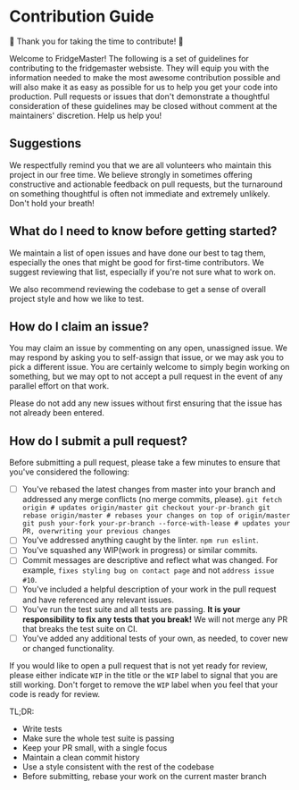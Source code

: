 # Contribution Guide

:tada: Thank you for taking the time to contribute! :tada:

Welcome to FridgeMaster! The following is a set of guidelines for contributing
to the fridgemaster websiste. They will equip you with the information needed to make the
most awesome contribution possible and will also make it as easy as possible for
us to help you get your code into production. Pull requests or issues that don't
demonstrate a thoughtful consideration of these guidelines may be closed without
comment at the maintainers' discretion. Help us help you!

## Suggestions
We respectfully remind you that we are all volunteers who maintain this project in our free time. We believe strongly in sometimes offering constructive and actionable feedback on pull requests, but the turnaround on something thoughtful is often not immediate and extremely unlikely. Don't hold your breath! 

## What do I need to know before getting started?
We maintain a list of open issues and have done our best to tag them, especially
the ones that might be good for first-time contributors. We suggest reviewing
that list, especially if you're not sure what to work on.

We also recommend reviewing the codebase to get a sense of overall project style
and how we like to test.

## How do I claim an issue?
You may claim an issue by commenting on any open, unassigned issue. We may
respond by asking you to self-assign that issue, or we may ask you to pick a different issue. You
are certainly welcome to simply begin working on something, but we may opt to not
accept a pull request in the event of any parallel effort on that work.

Please do not add any new issues without first ensuring that the issue has not
already been entered.

## How do I submit a pull request?
Before submitting a pull request, please take a few minutes to ensure that
you've considered the following:
- [ ] You've rebased the latest changes from master into your branch and
  addressed any merge conflicts (no merge commits, please).
`git fetch origin # updates origin/master
git checkout your-pr-branch
git rebase origin/master # rebases your changes on top of origin/master
git push your-fork your-pr-branch --force-with-lease # updates your PR, overwriting your previous changes`
- [ ] You've addressed anything caught by the linter. `npm run eslint`.
- [ ] You've squashed any WIP(work in progress) or similar commits.
- [ ] Commit messages are descriptive and reflect what was changed. For example, `fixes styling bug on contact page` and not `address issue #10`.
- [ ] You've included a helpful description of your work in the pull request and
  have referenced any relevant issues.
- [ ] You've run the test suite and all tests are passing. **It is your
  responsibility to fix any tests that you break!** We will not merge any PR that
  breaks the test suite on CI.
- [ ] You've added any additional tests of your own, as needed, to cover new or
  changed functionality.

If you would like to open a pull request that is not yet ready for review,
please either indicate `WIP` in the title or the `WIP` label to signal that you are still working. Don't forget to
remove the `WIP` label when you feel that your code is ready for review.

TL;DR:

* Write tests
* Make sure the whole test suite is passing
* Keep your PR small, with a single focus
* Maintain a clean commit history
* Use a style consistent with the rest of the codebase
* Before submitting, rebase your work on the current master branch
